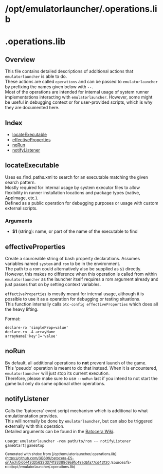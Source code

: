 # /opt/emulatorlauncher/.operations.lib

# .operations.lib

## Overview

This file contains detailed descriptions of additional actions that `emulatorlauncher` is able to do.  
These actions are called `operations` and can be passed to `emulatorlauncher` by prefixing the names given below with `--`.  
Most of the operations are intended for internal usage of system runner implementations interacting with `emulatorlauncher`.
However, some might be useful in debugging context or for user-provided scripts, which is why they are documented here.

## Index

* [locateExecutable](#locateexecutable)
* [effectiveProperties](#effectiveproperties)
* [noRun](#norun)
* [notifyListener](#notifylistener)

## locateExecutable

Uses es_find_paths.xml to search for an executable matching the given search pattern.  
Mostly required for internal usage by system executor files to allow flexibility in runner installation 
locations and package types (native, AppImage, etc.).  
Defined as a public operation for debugging purposes or usage with custom external scripts.

### Arguments

* **$1** (string): name, or part of the name of the executable to find

## effectiveProperties

Create a sourceable string of bash property declarations.
Assumes variables named `system` and `rom` to be in the environment.  
The path to a rom could alternatively also be supplied as `$1` directly.
However, this makes no difference when this operation is called from within `emulatorlauncher` as 
the launcher itself requires a rom argument already and just passes that on by setting context variables.

`effectiveProperties` is mostly meant for internal usage, 
although it is possible to use it as a operation for debugging or testing situations.  
This function internally calls `btc-config effectiveProperties` which does all the heavy lifting.

Format:  

```
declare-ro 'simpleProp=value'
declare-ro -A arrayName
arrayName['key']='value'
```

## noRun

By default, all additional operations to **not** prevent launch of the game.  
This 'pseudo' operation is meant to do that instead. When it is encountered, `emulatorlauncher` will just stop its current execution.  
Therefore, please make sure to use `--noRun` last if you intend to not start the game but only do some optional other operations.

## notifyListener

Calls the 'batocera' event script mechanism which is additional to what emulationstation provides.  
This will normally be done by `emulatorlauncher`, but can also be triggered externally with this operation.  
Detailed arguments can be found in the [Batocera Wiki](https://wiki.batocera.org/launch_a_script#watch_for_a_game_start_stop_event).  

usage: `emulatorlauncher -rom path/to/rom -- notifyListener gameStart|gameStop`


<sub>Generated with shdoc from [/opt/emulatorlauncher/.operations.lib](https://github.com/GB609/batocera-ES-onArch/blob/43d35632d374133388d9a9fc48adbfa77cd43120
/sources/fs-root/opt/emulatorlauncher/.operations.lib)</sub>